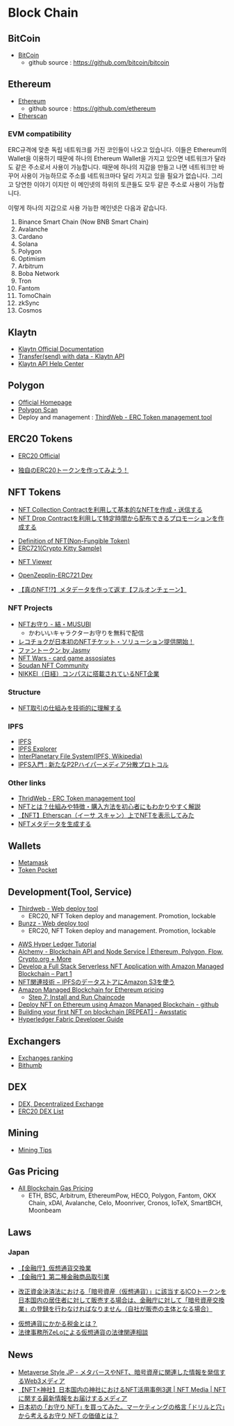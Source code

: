 # Block Chain

## BitCoin

* [BitCoin](https://ja.wikipedia.org/wiki/%E3%83%93%E3%83%83%E3%83%88%E3%82%B3%E3%82%A4%E3%83%B3)
  * github source : https://github.com/bitcoin/bitcoin

## Ethereum

* [Ethereum](https://en.wikipedia.org/wiki/Ethereum)
  * github source : https://github.com/ethereum
* [Etherscan](https://etherscan.io/)

### EVM compatibility

ERC규격에 맞춘 독립 네트워크를 가진 코인들이 나오고 있습니다. 
이들은 Ethereum의 Wallet을 이용하기 때문에 하나의 Ethereum Wallet을 가지고 있으면 네트워크가 달라도 같은 주소로서 사용이 가능합니다. 때문에 하나의 지갑을 만들고 나면 네트워크만 바꾸어 사용이 가능하므로 주소를 네트워크마다 달리 가지고 있을 필요가 없습니다. 그리고 당연한 이야기 이지만 이 메인넷의 하위의 토큰들도 모두 같은 주소로 사용이 가능합니다. 

이렇게 하나의 지갑으로 사용 가능한 메인넷은 다음과 같습니다. 

1. Binance Smart Chain (Now BNB Smart Chain)
2. Avalanche 
3. Cardano
4. Solana 
5. Polygon
6. Optimism 
7. Arbitrum
8. Boba Network
9. Tron
10. Fantom
11. TomoChain
14. zkSync 
15. Cosmos 

## Klaytn

- [Klaytn Official Documentation](https://docs.klaytn.foundation/)
- [Transfer(send) with data - Klaytn API](https://docs.klaytn.foundation/content/dapp/sdk/caver-js/api-references/caver.kct/kip17)
- [Klaytn API Help Center](https://support.klaytnapi.com/)

## Polygon

- [Official Homepage](https://polygon.technology/)
- [Polygon Scan](https://polygonscan.com/)
- Deploy and management : [ThirdWeb - ERC Token management tool](https://thirdweb.com/thirdweb.eth/TokenERC20)

## ERC20 Tokens

* [ERC20 Official](https://ethereum.org/ja/developers/docs/standards/tokens/erc-20/)
- [独自のERC20トークンを作ってみよう！](https://github.com/LowyShin/KnowledgeBase/blob/master/wiki/blockchain/ERC20.md)

## NFT Tokens

- [NFT Collection Contractを利用して基本的なNFTを作成・送信する](https://github.com/LowyShin/KnowledgeBase/blob/master/wiki/blockchain/nftcol.md)
- [NFT Drop Contractを利用して特定時間から配布できるプロモーションを作成する](https://github.com/LowyShin/KnowledgeBase/blob/master/wiki/blockchain/nftdrop.md)
* [Definition of NFT(Non-Fungible Token)](https://en.wikipedia.org/wiki/Non-fungible_token)
* [ERC721(Crypto Kitty Sample)](https://ethereum.org/ja/developers/docs/standards/tokens/erc-721/)
- [NFT Viewer](https://www.nftviewer.xyz/)
* [OpenZepplin-ERC721 Dev](https://docs.openzeppelin.com/contracts/3.x/erc721)
- [【真のNFT!?】メタデータを作って返す【フルオンチェーン】](https://qiita.com/hakumai-iida/items/c96d7c053379f42ba9b8)

### NFT Projects

- [NFTお守り - 結・MUSUBI](https://www.musubi.green/)
  - かわいいキャラクターお守りを無料で配信
- [レコチョクが日本初のNFTチケット・ソリューション提供開始！](https://shinagawa.keizai.biz/release/180789/)
- [ファントークン by Jasmy](https://www.jasmy.co.jp/index.html)
- [NFT Wars - card game assosiates](https://nftwars.xyz/)
- [Soudan NFT Community](https://soudan-nft.xyz/)
- [NIKKEI（日経）コンパスに搭載されているNFT企業](https://www.nikkei.com/compass/search/Y2F0ZWdvcnk9Y29tcGFueSZ0aGVtZT00MTM4NQ)

### Structure

- [NFT取引の仕組みを技術的に理解する](https://tech.nri-net.com/entry/how_nft_work)

### IPFS

- [IPFS](https://ipfs.tech/)
- [IPFS Explorer](https://ipfsexplorer.online/)
- [InterPlanetary File System(IPFS, Wikipedia)](https://ja.wikipedia.org/wiki/InterPlanetary_File_System)
- [IPFS入門 : 新たなP2Pハイパーメディア分散プロトコル](https://postd.cc/an-introduction-to-ipfs/)

### Other links

- [ThridWeb - ERC Token management tool](https://thirdweb.com/thirdweb.eth/TokenERC20)
- [NFTとは？仕組みや特徴・購入方法を初心者にもわかりやすく解説](https://maonline.jp/media/nft-about/)
- [【NFT】Etherscan（イーサ スキャン）上でNFTを表示してみた](https://note.com/ooba8686/n/n5b2aa32c1ee0)
- [NFTメタデータを生成する](https://morioh.com/p/d7269c43ee37)

## Wallets

* [Metamask](https://metamask.io/)
* [Token Pocket](https://tokenpocket.jp/)

## Development(Tool, Service)

- [Thirdweb - Web deploy tool](https://thirdweb.com/)
  - ERC20, NFT Token deploy and management. Promotion, lockable
- [Bunzz - Web deploy tool](https://www.bunzz.dev/)
  - ERC20, NFT Token deploy and management. Promotion, lockable
* [AWS Hyper Ledger Tutorial](https://docs.aws.amazon.com/managed-blockchain/latest/hyperledger-fabric-dev/managed-blockchain-get-started-tutorial.html)
* [Alchemy - Blockchain API and Node Service | Ethereum, Polygon, Flow, Crypto.org + More](https://www.alchemy.com/)
* [Develop a Full Stack Serverless NFT Application with Amazon Managed Blockchain – Part 1](https://aws.amazon.com/jp/blogs/database/part-1-develop-a-full-stack-serverless-nft-application-with-amazon-managed-blockchain/)
* [NFT関連技術 − IPFSのデータストアにAmazon S3を使う](https://recruit.gmo.jp/engineer/jisedai/blog/ipfs-s3/)
* [Amazon Managed Blockchain for Ethereum pricing](https://aws.amazon.com/jp/managed-blockchain/pricing/ethereum/)
  * [Step 7: Install and Run Chaincode](https://docs.aws.amazon.com/managed-blockchain/latest/hyperledger-fabric-dev/get-started-chaincode.html)
* [Deploy NFT on Ethereum using Amazon Managed Blockchain - github](https://github.com/aws-samples/nft-deployment-amazon-managed-blockchain)
* [Building your first NFT on blockchain [REPEAT] - Awsstatic](https://d1.awsstatic.com/events/reinvent/2021/Zero_to_hero_Building_your_first_NFT_on_blockchain_REPEAT_BLC301-R2.pdf)
* [Hyperledger Fabric Developer Guide](https://docs.aws.amazon.com/managed-blockchain/latest/hyperledger-fabric-dev/managed-blockchain-get-started-tutorial.html)


## Exchangers

* [Exchanges ranking](https://coinmarketcap.com/rankings/exchanges/)
* [Bithumb](https://www.bithumb.com/)

## DEX

* [DEX, Decentralized Exchange](https://en.wikipedia.org/wiki/Decentralized_exchange)
* [ERC20 DEX List](https://etherscan.io/directory/Exchanges/DEX)

## Mining

* [Mining Tips](https://github.com/LowyShin/KnowledgeBase/blob/master/wiki/mining/README.md)

## Gas Pricing

- [All Blockchain Gas Pricing](https://cointool.app/gasPrice/klay)
  - ETH, BSC, Arbitrum, EthereumPow, HECO, Polygon, Fantom, OKX Chain, xDAI, Avalanche, Celo, Moonriver, Cronos, IoTeX, SmartBCH, Moonbeam

## Laws

### Japan

- [【金融庁】仮想通貨交換業](https://www.fsa.go.jp/news/30/virtual_currency/20181024-2.html)
- [【金融庁】第二種金融商品取引業](https://lfb.mof.go.jp/kantou/kinyuu/kinshotorihou/mokuji_nisyu.htm)
* [改正資金決済法における「暗号資産（仮想通貨）」に該当するICOトークンを日本国内の居住者に対して販売する場合は、金融庁に対して「暗号資産交換業」の登録を行わなければなりません（自社が販売の主体となる場合）](https://www.businesslawyers.jp/practices/865)

- [仮想通貨にかかる税金とは？](https://www.freee.co.jp/kb/kb-kakuteishinkoku/virtual_currency_tax/#:~:text=%E4%BB%AE%E6%83%B3%E9%80%9A%E8%B2%A8%E3%81%AE%E5%A3%B2%E8%B2%B7%E3%81%AA%E3%81%A9,%E7%A8%AE%E3%81%AB%E5%88%86%E9%A1%9E%E3%81%95%E3%82%8C%E3%81%BE%E3%81%99%E3%80%82)
- [法律事務所ZeLoによる仮想通貨の法律関連相談](https://zelojapan.com/practice/blockchain)

## News

- [Metaverse Style JP  - メタバースやNFT、暗号資産に関連した情報を発信するWeb3メディア](https://www.metaverse-style.com/)
- [【NFT×神社】日本国内の神社におけるNFT活用事例3選 | NFT Media | NFTに関する最新情報をお届けするメディア](https://nft-media.net/business/shrines/20236/)
- [日本初の ｢お守り NFT｣ を買ってみた。マーケティングの格言 ｢ドリルと穴｣ から考えるお守り NFT の価値とは？](https://www.countand1.com/2022/08/kemigawa-shrine-omamori-nft-value.html)

